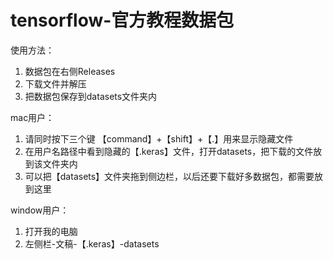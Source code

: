 # tensorflow-官方教程数据包

使用方法：
1. 数据包在右侧Releases
2. 下载文件并解压
3. 把数据包保存到datasets文件夹内

mac用户：
1. 请同时按下三个键 【command】+【shift】+【.】用来显示隐藏文件
2. 在用户名路径中看到隐藏的【.keras】文件，打开datasets，把下载的文件放到该文件夹内
3. 可以把【datasets】文件夹拖到侧边栏，以后还要下载好多数据包，都需要放到这里

window用户：
1. 打开我的电脑
2. 左侧栏-文稿-【.keras】-datasets
